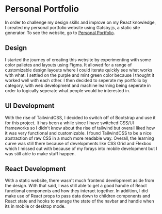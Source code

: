 # Personal Portfolio
In order to challenge my design skills and improve on my React knowledge, I created my  personal portfolio website using Gatsby.js, a static site generator. To see the website, go to [Personal Portfolio](https://radroof22.github.io).

## Design
I started the journey of creating this website by experimenting with some color palletes and layouts using Figma. It allowed for a range of customizable design layouts where I could iterate quickly see what works with what. I settled on the purple and mint green color because I thought it worked well with each other. I then decided to seperate my portfolio by category, with web development and machine learning being seperate in order to logically seperate what people would be interested in.

## UI Development
With the rise of TailwindCSS, I decided to switch off of Bootstrap and use it for this project. It has been a while since I have switched CSS/UI frameworks so I didn't know about the rise of tailwind but overall liked how it was very functional and customizable. I found TailwindCSS to be a nice abstraction of raw CSS in a much more readable way. Overall, the learning curve was still there because of developments like CSS Grid and Flexbox which I missed out with because of my forays into mobile development but I was still able to make stuff happen.

## React Development
With a static website, there wasn't much frontend development aside from the design. With that said, I was still able to get a good handle of React functional components and how they interact together. In addition, I did make use of React props to pass data down to children components and React state and hooks to manage the state of the navbar and handle when its in mobile or desktop mode.